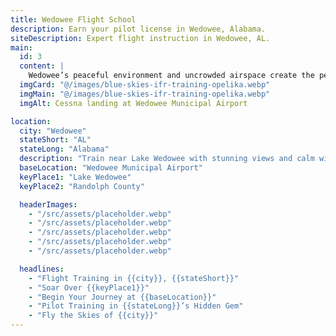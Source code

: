 ```yaml
---
title: Wedowee Flight School
description: Earn your pilot license in Wedowee, Alabama.
siteDescription: Expert flight instruction in Wedowee, AL.
main:
  id: 3
  content: |
    Wedowee’s peaceful environment and uncrowded airspace create the perfect place to master flying.
  imgCard: "@/images/blue-skies-ifr-training-opelika.webp"
  imgMain: "@/images/blue-skies-ifr-training-opelika.webp"
  imgAlt: Cessna landing at Wedowee Municipal Airport

location:
  city: "Wedowee"
  stateShort: "AL"
  stateLong: "Alabama"
  description: "Train near Lake Wedowee with stunning views and calm winds."
  baseLocation: "Wedowee Municipal Airport"
  keyPlace1: "Lake Wedowee"
  keyPlace2: "Randolph County"

  headerImages:
    - "/src/assets/placeholder.webp"
    - "/src/assets/placeholder.webp"
    - "/src/assets/placeholder.webp"
    - "/src/assets/placeholder.webp"
    - "/src/assets/placeholder.webp"

  headlines:
    - "Flight Training in {{city}}, {{stateShort}}"
    - "Soar Over {{keyPlace1}}"
    - "Begin Your Journey at {{baseLocation}}"
    - "Pilot Training in {{stateLong}}’s Hidden Gem"
    - "Fly the Skies of {{city}}"
---
```

